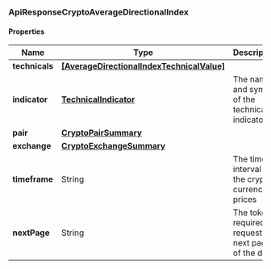 
[//]: # (CLASS:ApiResponseCryptoAverageDirectionalIndex)

[//]: # (KIND:object)

### ApiResponseCryptoAverageDirectionalIndex

#### Properties

[//]: # (START_DEFINITION)

Name | Type | Description
------------ | ------------- | -------------
**technicals** | [**[AverageDirectionalIndexTechnicalValue]**](AverageDirectionalIndexTechnicalValue.md) |  &nbsp;
**indicator** | [**TechnicalIndicator**](TechnicalIndicator.md) | The name and symbol of the technical indicator &nbsp;
**pair** | [**CryptoPairSummary**](CryptoPairSummary.md) |  &nbsp;
**exchange** | [**CryptoExchangeSummary**](CryptoExchangeSummary.md) |  &nbsp;
**timeframe** | String | The time interval for the crypto currency prices &nbsp;
**nextPage** | String | The token required to request the next page of the data &nbsp;

[//]: # (END_DEFINITION)


[//]: # (CONTAINED_CLASS:AverageDirectionalIndexTechnicalValue)


[//]: # (CONTAINED_CLASS:TechnicalIndicator)


[//]: # (CONTAINED_CLASS:CryptoPairSummary)


[//]: # (CONTAINED_CLASS:CryptoExchangeSummary)





